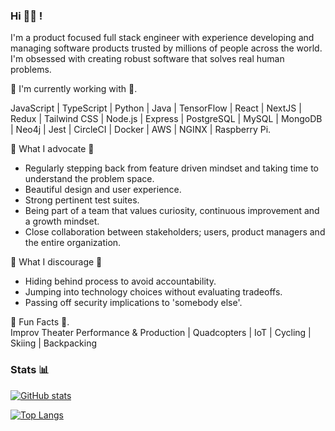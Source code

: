 <!--
**jbframe/jbframe** is a ✨ _special_ ✨ repository because its `README.md` (this file) appears on your GitHub profile.

Here are some ideas to get you started:

- 🔭 I’m currently working on ...
- 🌱 I’m currently learning ...
- 👯 I’m looking to collaborate on ...
- 🤔 I’m looking for help with ...
- 💬 Ask me about ...
- 📫 How to reach me: ...
- 😄 Pronouns: ...
- ⚡ Fun fact: ...
-->
### Hi 👨‍💻 !

I'm a product focused full stack engineer with experience developing and managing software products trusted by millions of people across the world. I'm obsessed with creating robust software that solves real human problems.

🔭 I'm currently working with 🔭.
  
JavaScript | TypeScript | Python | Java | TensorFlow | React | NextJS | Redux | Tailwind CSS | Node.js | Express | PostgreSQL | MySQL | MongoDB | Neo4j | Jest | CircleCI | Docker | AWS | NGINX | Raspberry Pi.

🌱 What I advocate 🌱
- Regularly stepping back from feature driven mindset and taking time to understand the problem space.
- Beautiful design and user experience.
- Strong pertinent test suites.
- Being part of a team that values curiosity, continuous improvement and a growth mindset.
- Close collaboration between stakeholders; users, product managers and the entire organization.

🤔 What I discourage 🤔
- Hiding behind process to avoid accountability.
- Jumping into technology choices without evaluating tradeoffs.
- Passing off security implications to 'somebody else'.

🎉 Fun Facts 🎉.  
Improv Theater Performance & Production | Quadcopters | IoT | Cycling | Skiing | Backpacking


### Stats 📊

[![GitHub stats](https://github-readme-stats.vercel.app/api?username=jbframe&layout=compact&theme=react&count_private=true)](https://github.com/anuraghazra/github-readme-stats)

[![Top Langs](https://github-readme-stats.vercel.app/api/top-langs/?username=jbframe&layout=compact&theme=react)](https://github.com/anuraghazra/github-readme-stats)
